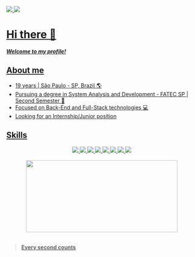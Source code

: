 <div>

<a target='_blank' href="mailto:eulittlejunior@gmail.com"> <img src="https://img.shields.io/badge/Gmail-952?style=for-the-badge&logo=gmail">
<a target='_blank' href="https://www.linkedin.com/in/jonas-leite-b6b5a0268/"> <img src="https://img.shields.io/badge/Linkedin-069?style=for-the-badge&logo=linkedin"> 

</div>

# Hi there 👋

***Welcome to my profile!***

## About me

- 19 years | São Paulo - SP, Brazil 🌎
- Pursuing a degree in System Analysis and Development - FATEC SP | Second Semester 🏫
- Focused on Back-End and Full-Stack technologies 💻
- Looking for an Internship/Junior position  


## Skills

<div align="center">
 
 <img src="https://img.shields.io/badge/HTML-220?style=for-the-badge&logo=html5">
<img src="https://img.shields.io/badge/Javascript-330?style=for-the-badge&logo=javascript">
 <img src="https://img.shields.io/badge/Python-169?style=for-the-badge&logo=python">
 <img src="https://img.shields.io/badge/Java-ED8B00?style=for-the-badge&logo=openjdk">
 <img src="https://img.shields.io/badge/C%23-061?style=for-the-badge&logo=csharp">
 <img src="https://img.shields.io/badge/Git-521?style=for-the-badge&logo=git">
 <img src="https://img.shields.io/badge/SQL-002?style=for-the-badge&logo=mysql">
 <img src="https://img.shields.io/badge/Github-000?style=for-the-badge&logo=github">

</div>

<br>

<div align="center">


 <img width="400px" height="190px" src="https://github-readme-stats-git-masterrstaa-rickstaa.vercel.app/api/top-langs/?username=little-junior&layout=compact&bg_color=004&border_color=30A3DC&title_color=E923D5F&text_color=FFF">

</div>

<br>

> **Every second counts**
